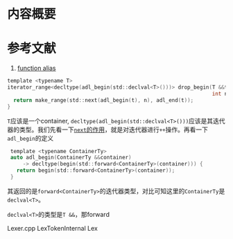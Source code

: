 # 内容概要


# 参考文献
1. [function alias](https://stackoverflow.com/questions/3053561/how-do-i-assign-an-alias-to-a-function-name-in-c)

```C
template <typename T>
iterator_range<decltype(adl_begin(std::declval<T>()))> drop_begin(T &&t,
                                                                  int n) {
  return make_range(std::next(adl_begin(t), n), adl_end(t));
}
```
`T`应该是一个container, `decltype(adl_begin(std::declval<T>()))`应该是其迭代器的类型。我们先看一下[`next`的作用](https://en.cppreference.com/w/cpp/iterator/next)，就是对迭代器进行`++`操作。再看一下`adl_begin`的定义

```C
 template <typename ContainerTy>
 auto adl_begin(ContainerTy &&container)
     -> decltype(begin(std::forward<ContainerTy>(container))) {
   return begin(std::forward<ContainerTy>(container));
 }
 ```
 其返回的是`forward<ContainerTy>`的迭代器类型，对比可知这里的`ContainerTy`是`declval<T>`。

 `declval<T>`的类型是`T &&`，那forward

 Lexer.cpp 
 LexTokenInternal
 Lex